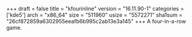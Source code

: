 +++
draft = false
title = "kfourinline"
version = "16.11.90-1"
categories = ['kde5']
arch = "x86_64"
size = "511960"
usize = "5572271"
sha1sum = "26cf872859a6302955eeafb6b995c2ab13e3a145"
+++
A four-in-a-row game.